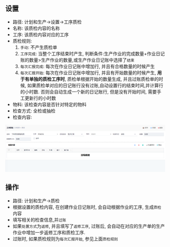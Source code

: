 ## 设置

- 路径: 计划和生产->设置->工序质检
- 名称: 该质检内容的名称
- 工序: 该质检内容对应的工序
- 质检规则:
  1. `手动`: 不产生质检单 
  2. `工序完成`: 当整个工序结束时产生, 判断条件:生产作业的完成数量+作业日记账的数量>生产作业的数量,或生产作业日记账中选择了`结束`
  3. `每次汇报完成`: 每次在作业日记账中增加行, 并且有合格数量的时候产生
  4. `每次汇报开始`: 每次在作业日记账中增加行, 并且有开始数量的时候产生, **用于有单独的质检工序时**, 质检单根据开始的数量生成, 并且过账质检单的时候, 如果质检单对应的日记账行没有过账,自动设置行的结束时间,并计算行的小时数. 否则会自动生成一个新的日记账行, 但是没有开始时间, 需要手工更新行的小时数
- 物料: 该检查内容是否针对特定的物料
- 检查方式: 全检或抽检
- 检查内容:

![Qc Setting](../images/Production/qc-setting.png)

## 操作

- 路径: 计划和生产->质检
- 根据设置的质检内容, 在创建作业日记账时, 会自动根据作业的工序, 生成`质检`内容
- 填写相关的检查信息,并`过账`
- 如果`处置方式`为`返修`, 并且填写了`返修工序`, 过账后, 会自动在对应的生产单的生产作业中增加一步返修工序和质检工序. 
- 过账时, 如果质检规则为`每次汇报开始`, 参见上面`质检规则`